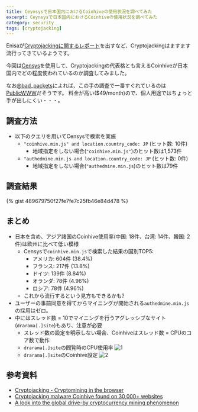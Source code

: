 ```yaml
---
title: Ceynsysで日本国内におけるCoinhiveの使用状況を調べてみた
excerpt: Ceynsysで日本国内におけるCoinhiveの使用状況を調べてみた
category: security
tags: [cryptojacking]
---
```


Enisaが[Cryptojackingに関するレポート](https://www.enisa.europa.eu/publications/info-notes/cryptojacking-cryptomining-in-the-browser)を出すなど、Cryptojackingはますます流行ってきているようです。

今回は[Censys](https://www.censys.io/)を使用して、Cryptojackingの代表格とも言えるCoinhiveが日本国内でどの程度使われているのか調査してみました。

なお[@bad_packets](https://twitter.com/bad_packets)によれば、この手の調査で一番すぐれているのは[PublicWWW](https://publicwww.com/)だそうです。
料金が高い($49/month)ので、個人用途ではちょっと手が出しにくい・・・。


## 調査方法

* 以下のクエリを用いてCensysで検索を実施
  * `"coinhive.min.js" and location.country_code: JP` (ヒット数: 10件)
    * 地域指定をしない場合(`"coinhive.min.js"`)のヒット数は1,573件
  * `"authedmine.min.js and location.country_code: JP` (ヒット数: 0件)
    * 地域指定をしない場合(`"authedmine.min.js`)のヒット数は79件

## 調査結果
{% gist 489679750f27fe7fe7c25fb46e84d478 %}

## まとめ

* 日本を含め、アジア諸国のCoinhive使用率(中国: 18件、台湾: 14件、韓国: 2件)は欧州に比べて低い模様
  * Censysで`coinhive.min.js`で検索した結果の国別TOP5:
    * アメリカ: 604件 (38.4%)
    * フランス: 217件 (13.8%)
    * ドイツ: 139件 (8.84%)
    * オランダ: 78件 (4.96%)
    * ロシア: 78件 (4.96%)
  * これから流行するという見方もできるかも?
* ユーザーの事前同意を得てからマイニングが開始される`authedmine.min.js`の採用はゼロ。
* 中にはスレッド数 = 10でマイニングを行うアグレッシブなサイト(`drarama[.]site`)もあり、注意が必要
  * スレッド数の設定を明示しない場合、Coinhiveはスレッド数 = CPUのコア数で動作
  * `drarama[.]site`の閲覧時のCPU使用率
 ![1](https://user-images.githubusercontent.com/291028/32712866-05509844-c88a-11e7-9885-80b3a739d570.png)
  * `drarama[.]site`のCoinhive設定
 ![2](https://user-images.githubusercontent.com/291028/32712871-0bc9f47c-c88a-11e7-85d2-a083013f0352.png)

## 参考資料
* [Cryptojacking - Cryptomining in the browser](https://www.enisa.europa.eu/publications/info-notes/cryptojacking-cryptomining-in-the-browser)
* [Cryptojacking malware Coinhive found on 30,000+ websites](https://badpackets.net/cryptojacking-malware-coinhive-found-on-30000-websites/)
* [A look into the global drive-by cryptocurrency mining phenomenon](https://blog.malwarebytes.com/cybercrime/2017/11/a-look-into-the-global-drive-by-cryptocurrency-mining-phenomenon/)
